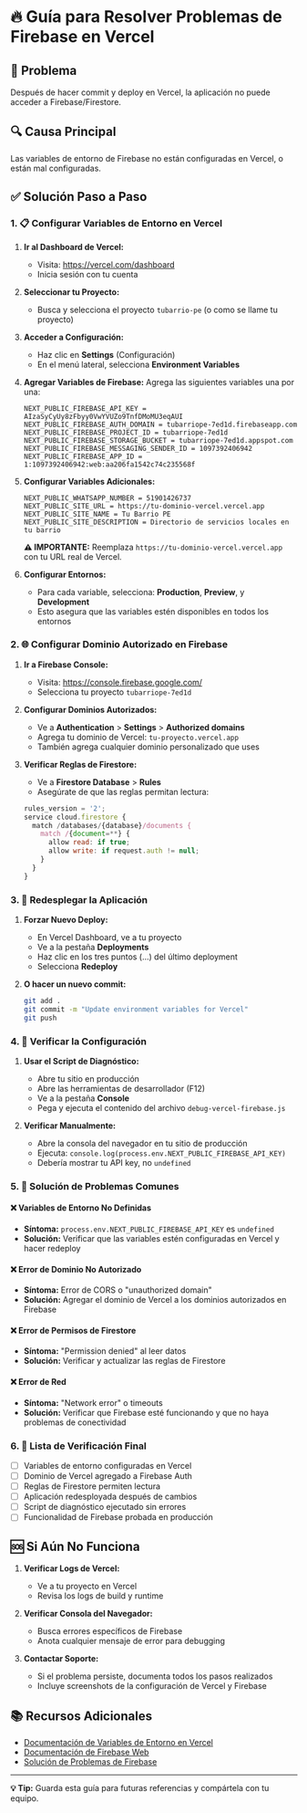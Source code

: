 # 🔥 Guía para Resolver Problemas de Firebase en Vercel

## 🚨 Problema
Después de hacer commit y deploy en Vercel, la aplicación no puede acceder a Firebase/Firestore.

## 🔍 Causa Principal
Las variables de entorno de Firebase no están configuradas en Vercel, o están mal configuradas.

## ✅ Solución Paso a Paso

### 1. 📋 Configurar Variables de Entorno en Vercel

1. **Ir al Dashboard de Vercel:**
   - Visita: https://vercel.com/dashboard
   - Inicia sesión con tu cuenta

2. **Seleccionar tu Proyecto:**
   - Busca y selecciona el proyecto `tubarrio-pe` (o como se llame tu proyecto)

3. **Acceder a Configuración:**
   - Haz clic en **Settings** (Configuración)
   - En el menú lateral, selecciona **Environment Variables**

4. **Agregar Variables de Firebase:**
   Agrega las siguientes variables una por una:

   ```
   NEXT_PUBLIC_FIREBASE_API_KEY = AIzaSyCyUy8zFbyy0VwYVUZo9TnfDMoMU3eqAUI
   NEXT_PUBLIC_FIREBASE_AUTH_DOMAIN = tubarriope-7ed1d.firebaseapp.com
   NEXT_PUBLIC_FIREBASE_PROJECT_ID = tubarriope-7ed1d
   NEXT_PUBLIC_FIREBASE_STORAGE_BUCKET = tubarriope-7ed1d.appspot.com
   NEXT_PUBLIC_FIREBASE_MESSAGING_SENDER_ID = 1097392406942
   NEXT_PUBLIC_FIREBASE_APP_ID = 1:1097392406942:web:aa206fa1542c74c235568f
   ```

5. **Configurar Variables Adicionales:**
   ```
   NEXT_PUBLIC_WHATSAPP_NUMBER = 51901426737
   NEXT_PUBLIC_SITE_URL = https://tu-dominio-vercel.vercel.app
   NEXT_PUBLIC_SITE_NAME = Tu Barrio PE
   NEXT_PUBLIC_SITE_DESCRIPTION = Directorio de servicios locales en tu barrio
   ```

   **⚠️ IMPORTANTE:** Reemplaza `https://tu-dominio-vercel.vercel.app` con tu URL real de Vercel.

6. **Configurar Entornos:**
   - Para cada variable, selecciona: **Production**, **Preview**, y **Development**
   - Esto asegura que las variables estén disponibles en todos los entornos

### 2. 🌐 Configurar Dominio Autorizado en Firebase

1. **Ir a Firebase Console:**
   - Visita: https://console.firebase.google.com/
   - Selecciona tu proyecto `tubarriope-7ed1d`

2. **Configurar Dominios Autorizados:**
   - Ve a **Authentication** > **Settings** > **Authorized domains**
   - Agrega tu dominio de Vercel: `tu-proyecto.vercel.app`
   - También agrega cualquier dominio personalizado que uses

3. **Verificar Reglas de Firestore:**
   - Ve a **Firestore Database** > **Rules**
   - Asegúrate de que las reglas permitan lectura:
   ```javascript
   rules_version = '2';
   service cloud.firestore {
     match /databases/{database}/documents {
       match /{document=**} {
         allow read: if true;
         allow write: if request.auth != null;
       }
     }
   }
   ```

### 3. 🚀 Redesplegar la Aplicación

1. **Forzar Nuevo Deploy:**
   - En Vercel Dashboard, ve a tu proyecto
   - Ve a la pestaña **Deployments**
   - Haz clic en los tres puntos (...) del último deployment
   - Selecciona **Redeploy**

2. **O hacer un nuevo commit:**
   ```bash
   git add .
   git commit -m "Update environment variables for Vercel"
   git push
   ```

### 4. 🧪 Verificar la Configuración

1. **Usar el Script de Diagnóstico:**
   - Abre tu sitio en producción
   - Abre las herramientas de desarrollador (F12)
   - Ve a la pestaña **Console**
   - Pega y ejecuta el contenido del archivo `debug-vercel-firebase.js`

2. **Verificar Manualmente:**
   - Abre la consola del navegador en tu sitio de producción
   - Ejecuta: `console.log(process.env.NEXT_PUBLIC_FIREBASE_API_KEY)`
   - Debería mostrar tu API key, no `undefined`

### 5. 🔧 Solución de Problemas Comunes

#### ❌ Variables de Entorno No Definidas
- **Síntoma:** `process.env.NEXT_PUBLIC_FIREBASE_API_KEY` es `undefined`
- **Solución:** Verificar que las variables estén configuradas en Vercel y hacer redeploy

#### ❌ Error de Dominio No Autorizado
- **Síntoma:** Error de CORS o "unauthorized domain"
- **Solución:** Agregar el dominio de Vercel a los dominios autorizados en Firebase

#### ❌ Error de Permisos de Firestore
- **Síntoma:** "Permission denied" al leer datos
- **Solución:** Verificar y actualizar las reglas de Firestore

#### ❌ Error de Red
- **Síntoma:** "Network error" o timeouts
- **Solución:** Verificar que Firebase esté funcionando y que no haya problemas de conectividad

### 6. 📝 Lista de Verificación Final

- [ ] Variables de entorno configuradas en Vercel
- [ ] Dominio de Vercel agregado a Firebase Auth
- [ ] Reglas de Firestore permiten lectura
- [ ] Aplicación redesployada después de cambios
- [ ] Script de diagnóstico ejecutado sin errores
- [ ] Funcionalidad de Firebase probada en producción

## 🆘 Si Aún No Funciona

1. **Verificar Logs de Vercel:**
   - Ve a tu proyecto en Vercel
   - Revisa los logs de build y runtime

2. **Verificar Consola del Navegador:**
   - Busca errores específicos de Firebase
   - Anota cualquier mensaje de error para debugging

3. **Contactar Soporte:**
   - Si el problema persiste, documenta todos los pasos realizados
   - Incluye screenshots de la configuración de Vercel y Firebase

## 📚 Recursos Adicionales

- [Documentación de Variables de Entorno en Vercel](https://vercel.com/docs/concepts/projects/environment-variables)
- [Documentación de Firebase Web](https://firebase.google.com/docs/web/setup)
- [Solución de Problemas de Firebase](https://firebase.google.com/docs/web/troubleshooting)

---

**💡 Tip:** Guarda esta guía para futuras referencias y compártela con tu equipo.